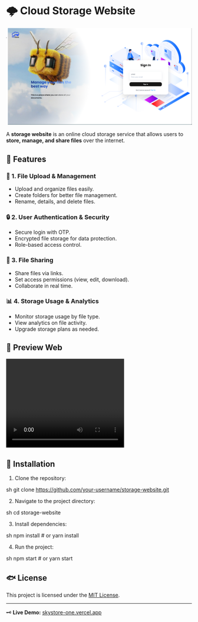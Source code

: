 # 🌩️ Cloud Storage Website

![Website Preview](welcome.png)

A **storage website** is an online cloud storage service that allows users to **store, manage, and share files** over the internet.

## 🚀 Features

### 📂 1. File Upload & Management
- Upload and organize files easily.
- Create folders for better file management.
- Rename, details, and delete files.

### 🔒 2. User Authentication & Security
- Secure login with OTP.
- Encrypted file storage for data protection.
- Role-based access control.

### 🔗 3. File Sharing
- Share files via links.
- Set access permissions (view, edit, download).
- Collaborate in real time.

### 📊 4. Storage Usage & Analytics
- Monitor storage usage by file type.
- View analytics on file activity.
- Upgrade storage plans as needed.

## 👅 Preview Web
<video width="320" height="240" controls>
  <source src="Your%20paragraph%20text.mp4" type="video/mp4">
  Your browser does not support the video tag.
</video>

## 💽 Installation
1. Clone the repository:
   
sh
   git clone https://github.com/your-username/storage-website.git

2. Navigate to the project directory:
   
sh
   cd storage-website

3. Install dependencies:
   
sh
   npm install  # or yarn install

4. Run the project:
   
sh
   npm start  # or yarn start


## 🐟 License
This project is licensed under the [MIT License](LICENSE).

---

🗝 **Live Demo:** [skystore-one.vercel.app](https://skystore-one.vercel.app/)
